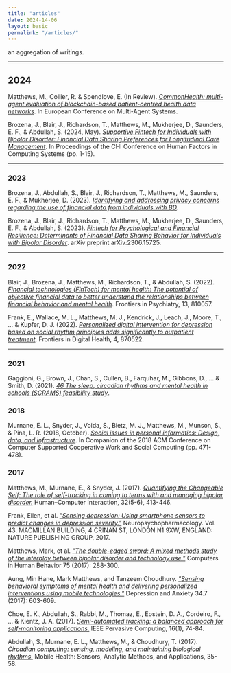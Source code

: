```yaml
---
title: "articles"
date: 2024-14-06
layout: basic
permalink: "/articles/"
---
```


an aggregation of writings.

---

## 2024

Matthews, M., Collier, R. & Spendlove, E. (In Review). [*CommonHealth: multi-agent evaluation of blockchain-based patient-centred health data networks*](https://euramas.github.io/eumas2024/). In European Conference on Multi-Agent Systems.


Brozena, J., Blair, J., Richardson, T., Matthews, M., Mukherjee, D., Saunders, E. F., & Abdullah, S. (2024, May). [*Supportive Fintech for Individuals with Bipolar Disorder: Financial Data Sharing Preferences for Longitudinal Care Management*](https://dl.acm.org/doi/10.1145/3613904.3642645). In Proceedings of the CHI Conference on Human Factors in Computing Systems (pp. 1-15).

---
### 2023 

Brozena, J., Abdullah, S., Blair, J., Richardson, T., Matthews, M., Saunders, E. F., & Mukherjee, D. (2023). [*Identifying and addressing privacy concerns regarding the use of financial data from individuals with BD*](https://osf.io/5akeb/resources).

Brozena, J., Blair, J., Richardson, T., Matthews, M., Mukherjee, D., Saunders, E. F., & Abdullah, S. (2023). [*Fintech for Psychological and Financial Resilience: Determinants of Financial Data Sharing Behavior for Individuals with Bipolar Disorder*](https://arxiv.org/abs/2306.15725). arXiv preprint arXiv:2306.15725.

---
### 2022

Blair, J., Brozena, J., Matthews, M., Richardson, T., & Abdullah, S. (2022). [*Financial technologies (FinTech) for mental health: The potential of objective financial data to better understand the relationships between financial behavior and mental health*](https://www.frontiersin.org/articles/10.3389/fpsyt.2022.810057/full). Frontiers in Psychiatry, 13, 810057.


Frank, E., Wallace, M. L., Matthews, M. J., Kendrick, J., Leach, J., Moore, T., ... & Kupfer, D. J. (2022). [*Personalized digital intervention for depression based on social rhythm principles adds significantly to outpatient treatment*](https://www.frontiersin.org/articles/10.3389/fdgth.2022.870522/full). Frontiers in Digital Health, 4, 870522.

---
### 2021
Gaggioni, G., Brown, J., Chan, S., Cullen, B., Farquhar, M., Gibbons, D., ... & Smith, D. (2021). [*46 The sleep, circadian rhythms and mental health in schools (SCRAMS) feasibility study*](https://bmjopenrespres.bmj.com/content/8/Suppl_1/A22.1.abstract).

### 2018 
Murnane, E. L., Snyder, J., Voida, S., Bietz, M. J., Matthews, M., Munson, S., & Pina, L. R. (2018, October). [*Social issues in personal informatics: Design, data, and infrastructure*](https://dl.acm.org/doi/abs/10.1145/3272973.3273016). In Companion of the 2018 ACM Conference on Computer Supported Cooperative Work and Social Computing (pp. 471-478).

### 2017
Matthews, M., Murnane, E., & Snyder, J. (2017). [*Quantifying the Changeable Self: The role of self-tracking in coming to terms with and managing bipolar disorder.*](https://www.tandfonline.com/doi/full/10.1080/07370024.2017.1294983) Human–Computer Interaction, 32(5-6), 413-446.

Frank, Ellen, et al. [*"Sensing depression: Using smartphone sensors to predict changes in depression severity."*](https://www.nature.com/neuropsychopharmacology/) Neuropsychopharmacology. Vol. 43. MACMILLAN BUILDING, 4 CRINAN ST, LONDON N1 9XW, ENGLAND: NATURE PUBLISHING GROUP, 2017.

Matthews, Mark, et al. [*"The double-edged sword: A mixed methods study of the interplay between bipolar disorder and technology use."*](https://www.sciencedirect.com/science/article/pii/S0747563217303217) Computers in Human Behavior 75 (2017): 288-300.

Aung, Min Hane, Mark Matthews, and Tanzeem Choudhury. [*"Sensing behavioral symptoms of mental health and delivering personalized interventions using mobile technologies."*](https://onlinelibrary.wiley.com/doi/full/10.1002/da.22646) Depression and Anxiety 34.7 (2017): 603-609.

Choe, E. K., Abdullah, S., Rabbi, M., Thomaz, E., Epstein, D. A., Cordeiro, F., ... & Kientz, J. A. (2017). [*Semi-automated tracking: a balanced approach for self-monitoring applications.*](https://ieeexplore.ieee.org/abstract/document/7807194) IEEE Pervasive Computing, 16(1), 74-84.

Abdullah, S., Murnane, E. L., Matthews, M., & Choudhury, T. (2017). [*Circadian computing: sensing, modeling, and maintaining biological rhythms.*](https://link.springer.com/chapter/10.1007/978-3-319-51394-2_3) Mobile Health: Sensors, Analytic Methods, and Applications, 35-58.
